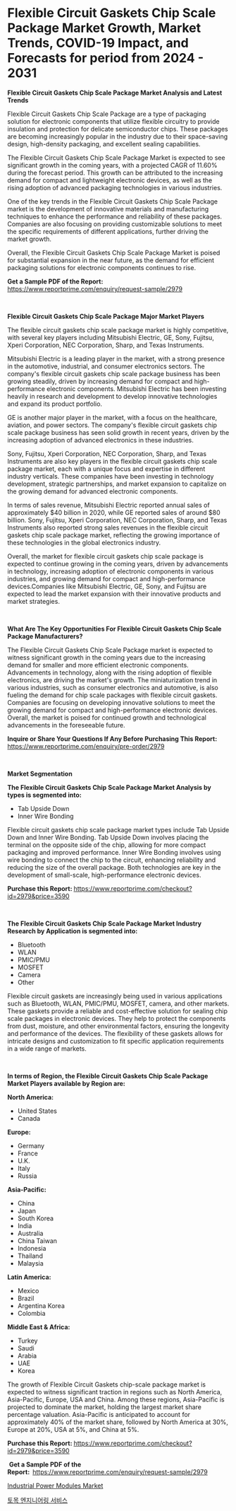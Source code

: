 <p><h1>Flexible Circuit Gaskets Chip Scale Package Market Growth, Market Trends, COVID-19 Impact, and Forecasts for period from 2024 - 2031</h1></p><p><strong>Flexible Circuit Gaskets Chip Scale Package Market Analysis and Latest Trends</strong></p>
<p><p>Flexible Circuit Gaskets Chip Scale Package are a type of packaging solution for electronic components that utilize flexible circuitry to provide insulation and protection for delicate semiconductor chips. These packages are becoming increasingly popular in the industry due to their space-saving design, high-density packaging, and excellent sealing capabilities.</p><p>The Flexible Circuit Gaskets Chip Scale Package Market is expected to see significant growth in the coming years, with a projected CAGR of 11.60% during the forecast period. This growth can be attributed to the increasing demand for compact and lightweight electronic devices, as well as the rising adoption of advanced packaging technologies in various industries.</p><p>One of the key trends in the Flexible Circuit Gaskets Chip Scale Package market is the development of innovative materials and manufacturing techniques to enhance the performance and reliability of these packages. Companies are also focusing on providing customizable solutions to meet the specific requirements of different applications, further driving the market growth.</p><p>Overall, the Flexible Circuit Gaskets Chip Scale Package Market is poised for substantial expansion in the near future, as the demand for efficient packaging solutions for electronic components continues to rise.</p></p>
<p><strong>Get a Sample PDF of the Report:&nbsp;</strong> <a href="https://www.reportprime.com/enquiry/request-sample/2979">https://www.reportprime.com/enquiry/request-sample/2979</a></p>
<p>&nbsp;</p>
<p><strong>Flexible Circuit Gaskets Chip Scale Package Major Market Players</strong></p>
<p><p>The flexible circuit gaskets chip scale package market is highly competitive, with several key players including Mitsubishi Electric, GE, Sony, Fujitsu, Xperi Corporation, NEC Corporation, Sharp, and Texas Instruments. </p><p>Mitsubishi Electric is a leading player in the market, with a strong presence in the automotive, industrial, and consumer electronics sectors. The company's flexible circuit gaskets chip scale package business has been growing steadily, driven by increasing demand for compact and high-performance electronic components. Mitsubishi Electric has been investing heavily in research and development to develop innovative technologies and expand its product portfolio.</p><p>GE is another major player in the market, with a focus on the healthcare, aviation, and power sectors. The company's flexible circuit gaskets chip scale package business has seen solid growth in recent years, driven by the increasing adoption of advanced electronics in these industries.</p><p>Sony, Fujitsu, Xperi Corporation, NEC Corporation, Sharp, and Texas Instruments are also key players in the flexible circuit gaskets chip scale package market, each with a unique focus and expertise in different industry verticals. These companies have been investing in technology development, strategic partnerships, and market expansion to capitalize on the growing demand for advanced electronic components.</p><p>In terms of sales revenue, Mitsubishi Electric reported annual sales of approximately $40 billion in 2020, while GE reported sales of around $80 billion. Sony, Fujitsu, Xperi Corporation, NEC Corporation, Sharp, and Texas Instruments also reported strong sales revenues in the flexible circuit gaskets chip scale package market, reflecting the growing importance of these technologies in the global electronics industry.</p><p>Overall, the market for flexible circuit gaskets chip scale package is expected to continue growing in the coming years, driven by advancements in technology, increasing adoption of electronic components in various industries, and growing demand for compact and high-performance devices.Companies like Mitsubishi Electric, GE, Sony, and Fujitsu are expected to lead the market expansion with their innovative products and market strategies.</p></p>
<p>&nbsp;</p>
<p><strong>What Are The Key Opportunities For Flexible Circuit Gaskets Chip Scale Package Manufacturers?</strong></p>
<p><p>The Flexible Circuit Gaskets Chip Scale Package market is expected to witness significant growth in the coming years due to the increasing demand for smaller and more efficient electronic components. Advancements in technology, along with the rising adoption of flexible electronics, are driving the market's growth. The miniaturization trend in various industries, such as consumer electronics and automotive, is also fueling the demand for chip scale packages with flexible circuit gaskets. Companies are focusing on developing innovative solutions to meet the growing demand for compact and high-performance electronic devices. Overall, the market is poised for continued growth and technological advancements in the foreseeable future.</p></p>
<p><strong>Inquire or Share Your Questions If Any Before Purchasing This Report:</strong> <a href="https://www.reportprime.com/enquiry/pre-order/2979">https://www.reportprime.com/enquiry/pre-order/2979</a></p>
<p>&nbsp;</p>
<p><strong>Market Segmentation</strong></p>
<p><strong>The Flexible Circuit Gaskets Chip Scale Package Market Analysis by types is segmented into:</strong></p>
<p><ul><li>Tab Upside Down</li><li>Inner Wire Bonding</li></ul></p>
<p><p>Flexible circuit gaskets chip scale package market types include Tab Upside Down and Inner Wire Bonding. Tab Upside Down involves placing the terminal on the opposite side of the chip, allowing for more compact packaging and improved performance. Inner Wire Bonding involves using wire bonding to connect the chip to the circuit, enhancing reliability and reducing the size of the overall package. Both technologies are key in the development of small-scale, high-performance electronic devices.</p></p>
<p><strong>Purchase this Report:&nbsp;</strong><a href="https://www.reportprime.com/checkout?id=2979&price=3590">https://www.reportprime.com/checkout?id=2979&price=3590</a></p>
<p>&nbsp;</p>
<p><strong>The Flexible Circuit Gaskets Chip Scale Package Market Industry Research by Application is segmented into:</strong></p>
<p><ul><li>Bluetooth</li><li>WLAN</li><li>PMIC/PMU</li><li>MOSFET</li><li>Camera</li><li>Other</li></ul></p>
<p><p>Flexible circuit gaskets are increasingly being used in various applications such as Bluetooth, WLAN, PMIC/PMU, MOSFET, camera, and other markets. These gaskets provide a reliable and cost-effective solution for sealing chip scale packages in electronic devices. They help to protect the components from dust, moisture, and other environmental factors, ensuring the longevity and performance of the devices. The flexibility of these gaskets allows for intricate designs and customization to fit specific application requirements in a wide range of markets.</p></p>
<p>&nbsp;</p>
<p><strong>In terms of Region, the Flexible Circuit Gaskets Chip Scale Package Market Players available by Region are:</strong></p>
<p>
    <p> <strong> North America: </strong>
        <ul>
            <li>United States</li>
            <li>Canada</li>
        </ul>
        </p> 
    <p> <strong> Europe: </strong>
        <ul>
            <li>Germany</li>
            <li>France</li>
            <li>U.K.</li>
            <li>Italy</li>
            <li>Russia</li>
        </ul>
        </p> 
    <p> <strong> Asia-Pacific: </strong>
        <ul>
            <li>China</li>
            <li>Japan</li>
            <li>South Korea</li>
            <li>India</li>
            <li>Australia</li>
            <li>China Taiwan</li>
            <li>Indonesia</li>
            <li>Thailand</li>
            <li>Malaysia</li>
        </ul>
        </p> 
    <p> <strong> Latin America: </strong>
        <ul>
            <li>Mexico</li>
            <li>Brazil</li>
            <li>Argentina Korea</li>
            <li>Colombia</li>
        </ul>
        </p> 
    <p> <strong> Middle East & Africa: </strong>
        <ul>
            <li>Turkey</li>
            <li>Saudi</li>
            <li>Arabia</li>
            <li>UAE</li>
            <li>Korea</li>
        </ul>
    </p>
    </p>
<p><p>The growth of Flexible Circuit Gaskets chip-scale package market is expected to witness significant traction in regions such as North America, Asia-Pacific, Europe, USA and China. Among these regions, Asia-Pacific is projected to dominate the market, holding the largest market share percentage valuation. Asia-Pacific is anticipated to account for approximately 40% of the market share, followed by North America at 30%, Europe at 20%, USA at 5%, and China at 5%.</p></p>
<p><strong>Purchase this Report: </strong><a href="https://www.reportprime.com/checkout?id=2979&price=3590">https://www.reportprime.com/checkout?id=2979&price=3590</a></p>
<p>&nbsp;<strong>Get a Sample PDF of the Report:&nbsp;&nbsp;</strong><a href="https://www.reportprime.com/enquiry/request-sample/2979">https://www.reportprime.com/enquiry/request-sample/2979</a></p>
<p><strong></strong></p>
<p><p><a href="https://github.com/FassouRP/Market-Research-Report-List-3/blob/main/industrial-power-modules-market.md">Industrial Power Modules Market</a></p><p><a href="https://medium.com/@raymondietrich7892023/%ED%86%A0%EB%AA%A9-%EA%B3%B5%ED%95%99-%EC%84%9C%EB%B9%84%EC%8A%A4-%EC%8B%9C%EC%9E%A5-%EC%84%B1%EA%B3%B5%EC%A0%81%EC%9D%B8-%EB%B9%84%EC%A6%88%EB%8B%88%EC%8A%A4-%EC%A0%84%EB%9E%B5%EC%9D%98-%ED%95%B5%EC%8B%AC-%EC%9A%94%EC%86%8C-2031%EB%85%84%EA%B9%8C%EC%A7%80-%EC%98%88%EC%B8%A1-d120972eeba3">토목 엔지니어링 서비스</a></p></p>